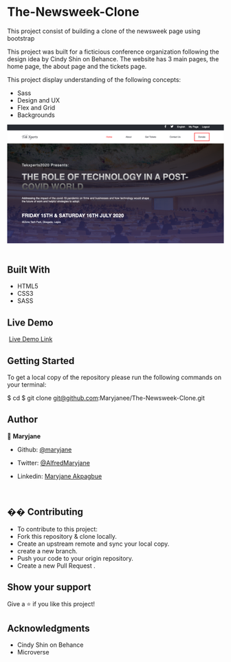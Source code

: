 # The-Newsweek-Clone

This project consist of building a clone of the newsweek page using bootstrap

This project was built for a ficticious conference organization following the design idea by Cindy Shin on Behance.
The website has 3 main pages, the home page, the about page and the tickets page.

This project display understanding of the following concepts:
- Sass
- Design and UX
- Flex and Grid
- Backgrounds 

![screenshot](/assets/landing.png)
​​

## Built With

- HTML5
- CSS3
- SASS


## Live Demo

​
[Live Demo Link](https://condescending-bardeen-78a777.netlify.app)
​

## Getting Started

To get a local copy of the repository please run the following commands on your terminal:

$ cd <folder>
$ git clone git@github.com:Maryjanee/The-Newsweek-Clone.git
​

## Author

👤 **Maryjane**

- Github: [@maryjane](https://github.com/maryjanee)

- Twitter: [@AlfredMaryjane](https://twitter.com/AlfredMaryjane)

- Linkedin: [Maryjane Akpagbue](https://www.linkedin.com/in/maryjane-akpagbue-1500b7173/)

  ​

## �� Contributing

- To contribute to this project:
- Fork this repository & clone locally.
- Create an upstream remote and sync your local copy.
- create a new branch.
- Push your code to your origin repository.
- Create a new Pull Request .

## Show your support

Give a ⭐️ if you like this project!
​

## Acknowledgments

- Cindy Shin on Behance
- Microverse
